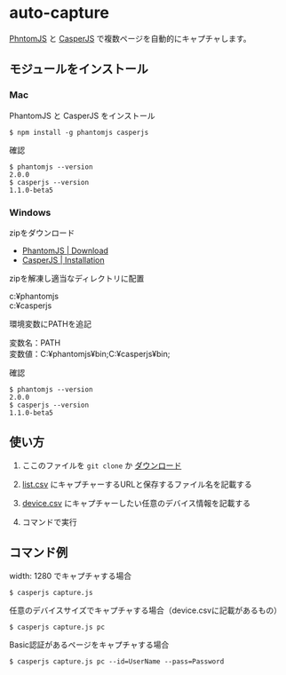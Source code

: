 # auto-capture

[PhntomJS](http://phantomjs.org/) と [CasperJS](http://casperjs.org/) で複数ページを自動的にキャプチャします。

## モジュールをインストール

### Mac

PhantomJS と CasperJS をインストール

```
$ npm install -g phantomjs casperjs
```

確認

```
$ phantomjs --version
2.0.0
$ casperjs --version
1.1.0-beta5
```

### Windows

zipをダウンロード

- [PhantomJS | Download](http://phantomjs.org/download.html)
- [CasperJS | Installation ](http://docs.casperjs.org/en/latest/installation.html#installing-from-an-archive)

zipを解凍し適当なディレクトリに配置

c:¥phantomjs  
c:¥casperjs  

環境変数にPATHを追記

変数名：PATH  
変数値：C:¥phantomjs¥bin;C:¥casperjs¥bin;

確認

```
$ phantomjs --version
2.0.0
$ casperjs --version
1.1.0-beta5
```

## 使い方

1. ここのファイルを `git clone` か [ダウンロード](https://github.com/tipsnote/auto-capture/archive/master.zip)

2. [list.csv](https://github.com/tipsnote/auto-capture/blob/master/list.csv) にキャプチャーするURLと保存するファイル名を記載する

3. [device.csv](https://github.com/tipsnote/auto-capture/blob/master/device.csv) にキャプチャーしたい任意のデバイス情報を記載する

4. コマンドで実行

## コマンド例

width: 1280 でキャプチャする場合
```
$ casperjs capture.js
```

任意のデバイスサイズでキャプチャする場合（device.csvに記載があるもの）
```
$ casperjs capture.js pc
```

Basic認証があるページをキャプチャする場合
```
$ casperjs capture.js pc --id=UserName --pass=Password
```
